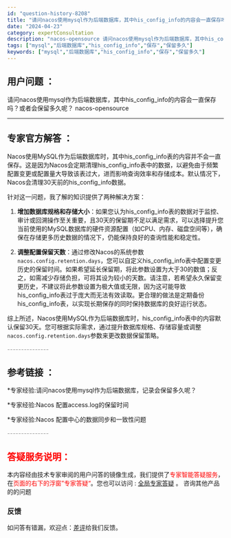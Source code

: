 ```yaml
---
id: "question-history-8208"
title: "请问nacos使用mysql作为后端数据库，其中his_config_info的内容会一直保存吗？或者会保留多久呢？ nacos-opensource"
date: "2024-04-23"
category: expertConsultation
description: "nacos-opensource 请问nacos使用mysql作为后端数据库，其中his_config_info的内容会一直保存吗？或者会保留多久呢？"
tags: ["mysql","后端数据库","his_config_info","保存","保留多久"]
keywords: ["mysql","后端数据库","his_config_info","保存","保留多久"]
---
```


## 用户问题 ： 
 请问nacos使用mysql作为后端数据库，其中his_config_info的内容会一直保存吗？或者会保留多久呢？ nacos-opensource 

---------------
## 专家官方解答 ：

Nacos使用MySQL作为后端数据库时，其中his_config_info表的内容并不会一直保存。这是因为Nacos会定期清理his_config_info表中的数据，以避免由于频繁配置变更或配置量大导致该表过大，进而影响查询效率和存储成本。默认情况下，Nacos会清理30天前的his_config_info数据。

针对这一问题，我了解的知识提供了两种解决方案：

1. **增加数据库规格和存储大小**：如果您认为his_config_info表的数据对于监控、审计或回溯操作至关重要，且30天的保留期不足以满足需求，可以选择提升您当前使用的MySQL数据库的硬件资源配置（如CPU、内存、磁盘空间等），确保在存储更多历史数据的情况下，仍能保持良好的查询性能和稳定性。

2. **调整配置保留天数**：通过修改Nacos的系统参数`nacos.config.retention.days`，您可以自定义his_config_info表中配置变更历史的保留时间。如果希望延长保留期，将此参数设置为大于30的数值；反之，如需减少存储负担，可将其设为较小的天数。请注意，若希望永久保留变更历史，不建议将此参数设置为极大值或无限，因为这可能导致his_config_info表过于庞大而无法有效读取。更合理的做法是定期备份his_config_info表，以实现长期保存的同时保持数据库的良好运行状态。

综上所述，Nacos使用MySQL作为后端数据库时，his_config_info表中的内容默认保留30天。您可根据实际需求，通过提升数据库规格、存储容量或调整`nacos.config.retention.days`参数来更改数据保留策略。


<font color="#949494">---------------</font> 


## 参考链接 ：

*专家经验:请问nacos使用mysql作为后端数据库，记录会保留多久呢？ 
 
 *专家经验:Nacos 配置access.log的保留时间 
 
 *专家经验:Nacos 配置中心的数据同步和一致性问题 


 <font color="#949494">---------------</font> 
 


## <font color="#FF0000">答疑服务说明：</font> 

本内容经由技术专家审阅的用户问答的镜像生成，我们提供了<font color="#FF0000">专家智能答疑服务</font>，在<font color="#FF0000">页面的右下的浮窗”专家答疑“</font>。您也可以访问 : [全局专家答疑](https://opensource.alibaba.com/chatBot) 。 咨询其他产品的的问题

### 反馈
如问答有错漏，欢迎点：[差评](https://ai.nacos.io/user/feedbackByEnhancerGradePOJOID?enhancerGradePOJOId=11528)给我们反馈。
